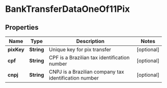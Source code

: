 

# BankTransferDataOneOf11Pix


## Properties

| Name | Type | Description | Notes |
|------------ | ------------- | ------------- | -------------|
|**pixKey** | **String** | Unique key for pix transfer |  [optional] |
|**cpf** | **String** | CPF is a Brazilian tax identification number |  [optional] |
|**cnpj** | **String** | CNPJ is a Brazilian company tax identification number |  [optional] |



